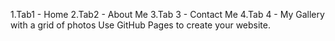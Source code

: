 1.Tab1 - Home
2.Tab2 - About Me
3.Tab 3 - Contact Me
4.Tab 4 - My Gallery with a grid of photos
Use GitHub Pages to create your website.

